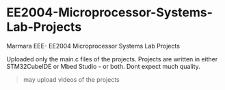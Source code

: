 # EE2004-Microprocessor-Systems-Lab-Projects
Marmara EEE- EE2004 Microprocessor Systems Lab Projects

Uploaded only the main.c files of the projects. Projects are written in either STM32CubeIDE or Mbed Studio - or both. Dont expect much quality.

> may upload videos of the projects
